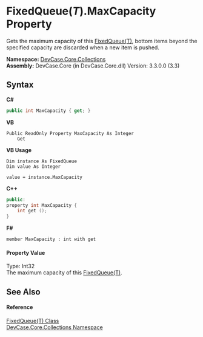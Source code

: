 # FixedQueue(*T*).MaxCapacity Property 
 

Gets the maximum capacity of this <a href="T_DevCase_Core_Collections_FixedQueue_1">FixedQueue(T)</a>, bottom items beyond the specified capacity are discarded when a new item is pushed.

**Namespace:**&nbsp;<a href="N_DevCase_Core_Collections">DevCase.Core.Collections</a><br />**Assembly:**&nbsp;DevCase.Core (in DevCase.Core.dll) Version: 3.3.0.0 (3.3)

## Syntax

**C#**<br />
``` C#
public int MaxCapacity { get; }
```

**VB**<br />
``` VB
Public ReadOnly Property MaxCapacity As Integer
	Get
```

**VB Usage**<br />
``` VB Usage
Dim instance As FixedQueue
Dim value As Integer

value = instance.MaxCapacity

```

**C++**<br />
``` C++
public:
property int MaxCapacity {
	int get ();
}
```

**F#**<br />
``` F#
member MaxCapacity : int with get

```


#### Property Value
Type: Int32<br />The maximum capacity of this <a href="T_DevCase_Core_Collections_FixedQueue_1">FixedQueue(T)</a>.

## See Also


#### Reference
<a href="T_DevCase_Core_Collections_FixedQueue_1">FixedQueue(T) Class</a><br /><a href="N_DevCase_Core_Collections">DevCase.Core.Collections Namespace</a><br />